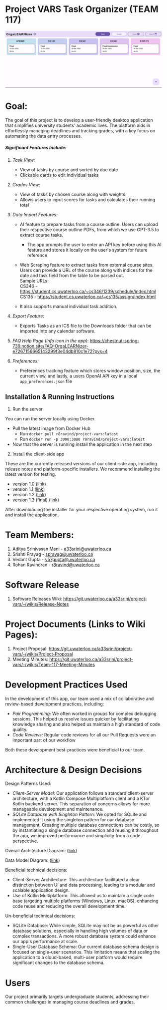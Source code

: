 # Project VARS Task Organizer (TEAM 117)

![OrgaLEARNizer](./OrgaLEARNizer.PNG)

# Goal:

The goal of this project is to develop a user-friendly desktop application that simplifies university students' academic lives. The platform aids in effortlessly managing deadlines and tracking grades, with a key focus on automating the data entry processes.

##### Significant Features Include:

1. _Task View:_
   - View of tasks by course and sorted by due date
   - Clickable cards to edit individual tasks
2. _Grades View:_
   - View of tasks by chosen course along with weights
   - Allows users to input scores for tasks and calculates their running total
3. _Data Import Features:_

   - AI feature to prepare tasks from a course outline. Users can upload their respective course outline PDFs, from which we use GPT-3.5 to extract course tasks.
     - The app prompts the user to enter an API key before using this AI feature and stores it locally on the user's system for future reference
   - Web Scraping feature to extract tasks from external course sites. Users can provide a URL of the course along with indices for the date and task field from the table to be parsed out. \
     Sample URLs: \
     CS346 - https://student.cs.uwaterloo.ca/~cs346/1239/schedule/index.html \
     CS135 - https://student.cs.uwaterloo.ca/~cs135/assign/index.html

   - It also supports manual individual task addition.

4. _Export Feature:_
   - Exports Tasks as an ICS file to the Downloads folder that can be imported into any calendar software.
5. _FAQ Help Page (Info icon in the app)_: https://chestnut-spring-739.notion.site/FAQ-OrgaLEARNizer-e7267156665143299f3e04db810c1e72?pvs=4
6. _Preferences:_
   - Preferences tracking feature which stores window position, size, the current view, and lastly, a users OpenAI API key in a local `app_preferences.json` file

## Installation & Running Instructions

1. Run the server

You can run the server locally using Docker.

- Pull the latest image from Docker Hub
  - Run `docker pull r8ravind/project-vars:latest`
  - Run `docker run -p 3000:3000 r8ravind/project-vars:latest`
- Now that the server is running install the application in the next step

2. Install the client-side app

These are the currently released versions of our client-side app, including release notes and platform-specific installers. We recommend installing the latest version for testing.

- version 1.0 ([link](https://git.uwaterloo.ca/a33srini/project-vars/-/wikis/Release-Notes#vars-v10))
- version 1.1 ([link](https://git.uwaterloo.ca/a33srini/project-vars/-/wikis/Release-Notes#vars-v11))
- version 1.2 ([link](https://git.uwaterloo.ca/a33srini/project-vars/-/wikis/Release-Notes#vars-v12))
- version 1.3 (final) ([link](https://git.uwaterloo.ca/a33srini/project-vars/-/wikis/Release-Notes#vars-v13))

After downloading the installer for your respective operating system, run it and install the application.

# Team Members:

1. Aditya Srinivasan Mani - a33srini@uwaterloo.ca
2. Srishti Prayag - sprayag@uwaterloo.ca
3. Vedant Gupta - v57gupta@uwaterloo.ca
4. Rohan Ravindran - r8ravind@uwaterloo.ca

# Software Release

1. Software Releases Wiki: https://git.uwaterloo.ca/a33srini/project-vars/-/wikis/Release-Notes

# Project Documents (Links to Wiki Pages):

1. Project Proposal: https://git.uwaterloo.ca/a33srini/project-vars/-/wikis/Project-Proposal
2. Meeting Minutes: https://git.uwaterloo.ca/a33srini/project-vars/-/wikis/Team-117-Meeting-Minutes

# Development Practices Used

In the development of this app, our team used a mix of collaborative and review-based development practices, including:

- _Pair Programming:_ We often worked in groups for complex debugging sessions. This helped us resolve issues quicker by facilitating knowledge sharing and also helped us maintain a high standard of code quality.
- _Code Reviews:_ Regular code reviews for all our Pull Requests were an important part of our workflow

Both these development best-practices were beneficial to our team.

# Architecture & Design Decisions

Design Patterns Used:

- _Client-Server Model:_ Our application follows a standard client-server architecture, with a Kotlin Compose Multiplatform client and a KTor Kotlin backend server. This separation of concerns allows for more manageable development and maintenance.
- _SQLite Database with Singleton Pattern:_ We opted for SQLite and implemented it using the singleton pattern for our database management. Creating multiple database connections can be costly, so by instantiating a single database connection and reusing it throughout the app, we improved performance and simplicity from a code perspective.

Overall Architecture Diagram: ([link](https://git.uwaterloo.ca/a33srini/project-vars/-/wikis/uploads/7dd71cf53d081ae96415cf8770b4b784/IMG_6490.PNG))

Data Model Diagram: ([link](https://git.uwaterloo.ca/a33srini/project-vars/-/wikis/uploads/e23f889fb6553cf159930c92cc4cc531/Screenshot_2023-12-06_at_2.00.27_AM.png))

Beneficial technical decisions:

- Client-Server Architecture: This architecture facilitated a clear distinction between UI and data processing, leading to a modular and scalable application design.
- Use of Kotlin Multiplatform: This allowed us to maintain a single code base targeting multiple platforms (Windows, Linux, macOS), enhancing code reuse and reducing the overall development time.

Un-beneficial technical decisions:

- SQLite Database: While simple, SQLite may not be as powerful as other database solutions, especially in handling high volumes of data or complex transactions. A more robust database system could enhance our app's performance at scale.
- Single-User Database Schema: Our current database schema design is focused on single-user scenarios. This limitation means that scaling the application to a cloud-based, multi-user platform would require significant changes to the database schema.

# Users

Our project primarily targets undergraduate students, addressing their common challenges in managing course deadlines and grades.
